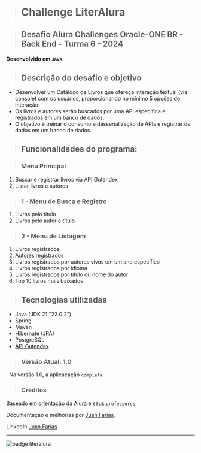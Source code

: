 > # Challenge LiterAlura

> ## Desafio Alura Challenges Oracle-ONE BR - Back End - Turma 6 - 2024

#### Desenvolvido em `JAVA`.

> ## Descrição do desafio e objetivo
- Desenvolver um Catálogo de Livros que ofereça interação textual (via console) com os usuários, proporcionando no mínimo 5 opções de interação.
- Os livros e autores serão buscados por uma API específica e registrados em um banco de dados.
- O objetivo é treinar o consumo e desserialização de APIs e registrar os dados em um banco de dados.

> ## Funcionalidades do programa:

> ### Menu Principal
1. Buscar e registrar livros via API Gutendex
2. Listar livros e autores

> ### 1 - Menu de Busca e Registro
1. Livros pelo título
2. Livros pelo autor e título

> ### 2 - Menu de Listagem
1. Livros registrados
2. Autores registrados
3. Livros registrados por autores vivos em um ano específico
4. Livros registrados por idioma
5. Livros registrados por título ou nome do autor
6. Top 10 livros mais baixados

> ## Tecnologias utilizadas
- Java (JDK 21 "22.0.2")
- Spring
- Maven
- Hibernate (JPA)
- PostgreSQL
- [API Gutendex](https://gutendex.com)

> ### Versão Atual: 1.0
&nbsp;
Na versão 1.0, a aplicacação `completa`.

> ### Créditos
Baseado em orientação da [Alura](https://www.alura.com.br/) e seus `professores`.

Documentação e melhorias por [Juan Farias](https://github.com/juantfarias).

LinkedIn [Juan Farias](https://www.linkedin.com/in/juantfarias)

---

![badge literalura](https://github.com/)